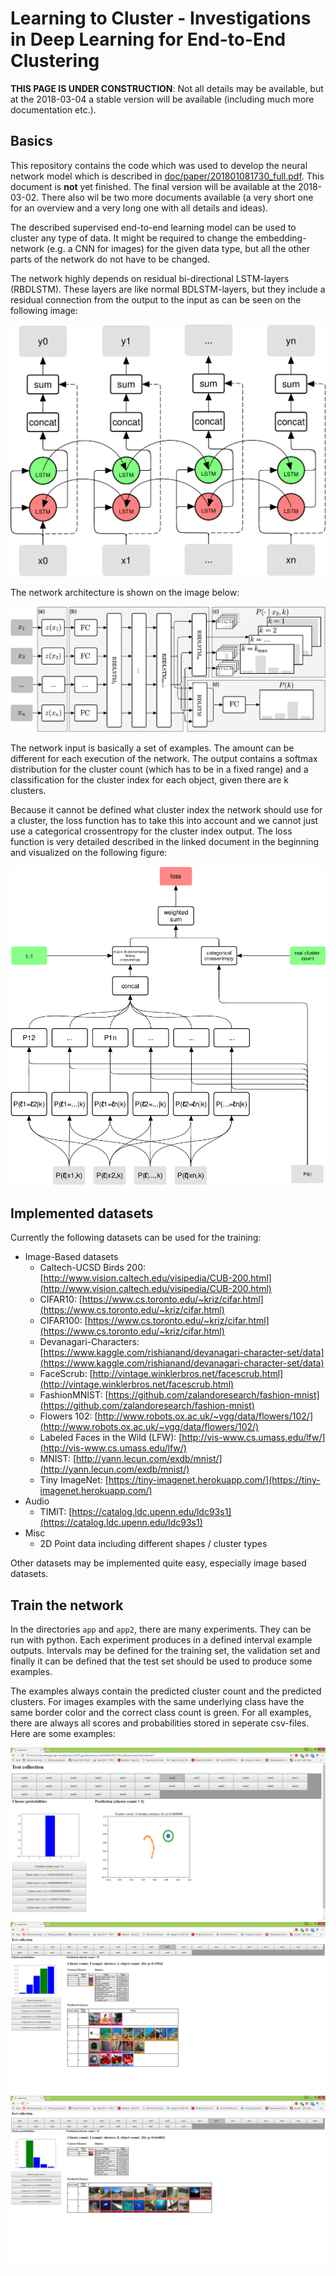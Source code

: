 # Learning to Cluster - Investigations in Deep Learning for End-to-End Clustering

**THIS PAGE IS UNDER CONSTRUCTION**: Not all details may be available, but at the 2018-03-04 a stable version will be available (including much more documentation etc.).

## Basics
This repository contains the code which was used to develop the neural network model which is described in [doc/paper/201801081730_full.pdf](doc/paper/201801081730_full.pdf). This document is **not** yet finished. The final version will be available at the 2018-03-02. There also wil be two more documents available (a very short one for an overview and a very long one with all details and ideas).

The described supervised end-to-end learning model can be used to cluster any type of data. It might be required to change the embedding-network (e.g. a CNN for images) for the given data type, but all the other parts of the network do not have to be changed.

The network highly depends on residual bi-directional LSTM-layers (RBDLSTM). These layers are like normal BDLSTM-layers, but they include a residual connection from the output to the input as can be seen on the following image:

![](doc/images/rbdlstm.png)

The network architecture is shown on the image below:

![](doc/images/model.png)

The network input is basically a set of examples. The amount can be different for each execution of the network. The output contains a softmax distribution for the cluster count (which has to be in a fixed range) and a classification for the cluster index for each object, given there are k clusters.

Because it cannot be defined what cluster index the network should use for a cluster, the loss function has to take this into account and we cannot just use a categorical crossentropy for the cluster index output. The loss function is very detailed described in the linked document in the beginning and visualized on the following figure:

![](doc/images/loss.png)

## Implemented datasets

Currently the following datasets can be used for the training:

- Image-Based datasets
	- Caltech-UCSD Birds 200: [http://www.vision.caltech.edu/visipedia/CUB-200.html](http://www.vision.caltech.edu/visipedia/CUB-200.html)
	- CIFAR10: [https://www.cs.toronto.edu/~kriz/cifar.html](https://www.cs.toronto.edu/~kriz/cifar.html)
	- CIFAR100: [https://www.cs.toronto.edu/~kriz/cifar.html](https://www.cs.toronto.edu/~kriz/cifar.html)
	- Devanagari-Characters: [https://www.kaggle.com/rishianand/devanagari-character-set/data](https://www.kaggle.com/rishianand/devanagari-character-set/data)
	- FaceScrub: [http://vintage.winklerbros.net/facescrub.html](http://vintage.winklerbros.net/facescrub.html)
	- FashionMNIST: [https://github.com/zalandoresearch/fashion-mnist](https://github.com/zalandoresearch/fashion-mnist)
	- Flowers 102: [http://www.robots.ox.ac.uk/~vgg/data/flowers/102/](http://www.robots.ox.ac.uk/~vgg/data/flowers/102/)
	- Labeled Faces in the Wild (LFW): [http://vis-www.cs.umass.edu/lfw/](http://vis-www.cs.umass.edu/lfw/)
	- MNIST: [http://yann.lecun.com/exdb/mnist/](http://yann.lecun.com/exdb/mnist/)
	- Tiny ImageNet: [https://tiny-imagenet.herokuapp.com/](https://tiny-imagenet.herokuapp.com/)
- Audio
	- TIMIT: [https://catalog.ldc.upenn.edu/ldc93s1](https://catalog.ldc.upenn.edu/ldc93s1)
- Misc
	- 2D Point data including different shapes / cluster types

Other datasets may be implemented quite easy, especially image based datasets.
 
## Train the network

In the directories `app` and `app2`, there are many experiments. They can be run with python. Each experiment produces in a defined interval example outputs. Intervals may be defined for the training set, the validation set and finally it can be defined that the test set should be used to produce some examples.

The examples always contain the predicted cluster count and the predicted clusters. For images examples with the same underlying class have the same border color and the correct class count is green. For all examples, there are always all scores and probabilities stored in seperate csv-files. Here are some examples:

![](doc/images/example00.png)
![](doc/images/example01.png)
![](doc/images/example02.png)

